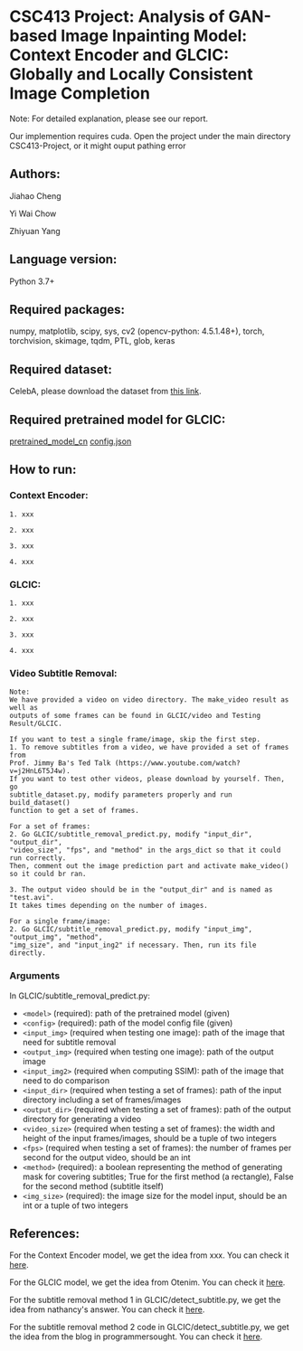 # CSC413 Project: Analysis of GAN-based Image Inpainting Model: Context Encoder and GLCIC: Globally and Locally Consistent Image Completion

Note: For detailed explanation, please see our report.

Our implemention requires cuda.
Open the project under the main directory CSC413-Project, or it might ouput pathing error

## Authors: 
Jiahao Cheng 

Yi Wai Chow 

Zhiyuan Yang 

## Language version: 
Python 3.7+

## Required packages: 
numpy, matplotlib, scipy, sys, cv2 (opencv-python: 4.5.1.48+), torch, torchvision, skimage, tqdm, PTL, glob, keras

## Required dataset:
CelebA, please download the dataset from [this link](https://drive.google.com/file/d/0B7EVK8r0v71pZjFTYXZWM3FlRnM).

## Required pretrained model for GLCIC:
[pretrained_model_cn](https://github.com/CSMYang/CSC413-Project/blob/main/GLCIC/pretrained_model_cn)
[config.json](https://github.com/CSMYang/CSC413-Project/blob/main/GLCIC/config.json)

## How to run:

### Context Encoder:
    1. xxx

    2. xxx
       
    3. xxx

    4. xxx

### GLCIC:
    1. xxx

    2. xxx
       
    3. xxx

    4. xxx

### Video Subtitle Removal:

    Note:
    We have provided a video on video directory. The make_video result as well as
    outputs of some frames can be found in GLCIC/video and Testing Result/GLCIC.
    
    If you want to test a single frame/image, skip the first step.
    1. To remove subtitles from a video, we have provided a set of frames from 
    Prof. Jimmy Ba's Ted Talk (https://www.youtube.com/watch?v=j2HnL6T5J4w). 
    If you want to test other videos, please download by yourself. Then, go 
    subtitle_dataset.py, modify parameters properly and run build_dataset() 
    function to get a set of frames.

    For a set of frames:
    2. Go GLCIC/subtitle_removal_predict.py, modify "input_dir", "output_dir", 
    "video_size", "fps", and "method" in the args_dict so that it could run correctly. 
    Then, comment out the image prediction part and activate make_video() so it could br ran.
       
    3. The output video should be in the "output_dir" and is named as "test.avi". 
    It takes times depending on the number of images.

    For a single frame/image:
    2. Go GLCIC/subtitle_removal_predict.py, modify "input_img", "output_img", "method", 
    "img_size", and "input_ing2" if necessary. Then, run its file directly.
    
### Arguments
In GLCIC/subtitle_removal_predict.py:
* `<model>` (required): path of the pretrained model (given)
* `<config>` (required): path of the model config file (given)
* `<input_img>` (required when testing one image): path of the image that need for subtitle removal
* `<output_img>` (required when testing one image): path of the output image
* `<input_img2>` (required when computing SSIM): path of the image that need to do comparison
* `<input_dir>` (required when testing a set of frames): path of the input directory including a set of frames/images
* `<output_dir>` (required when testing a set of frames): path of the output directory for generating a video
* `<video_size>` (required when testing a set of frames): the width and height of the input frames/images, should be a tuple of two integers
* `<fps>` (required when testing a set of frames): the number of frames per second for the output video, should be an int
* `<method>` (required): a boolean representing the method of generating mask for covering subtitles; True for the first method (a rectangle), False for the second method (subtitle itself)
* `<img_size>` (required): the image size for the model input, should be an int or a tuple of two integers

## References:

For the Context Encoder model, we get the idea from xxx. You can check it [here]().

For the GLCIC model, we get the idea from Otenim. You can check it [here](https://github.com/otenim/GLCIC-PyTorch).

For the subtitle removal method 1 in GLCIC/detect_subtitle.py, we get the idea from nathancy's answer. You can check it [here](https://stackoverflow.com/questions/37771263/detect-text-area-in-an-image-using-python-and-opencv).

For the subtitle removal method 2 code in GLCIC/detect_subtitle.py, we get the idea from the blog in programmersought. You can check it [here](https://www.programmersought.com/article/5117975415/).
